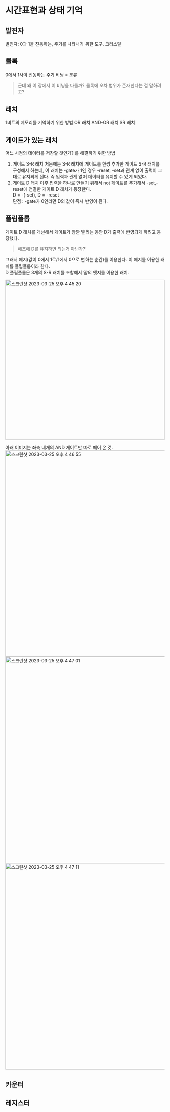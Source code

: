 # 시간표현과 상태 기억

## 발진자

발진자: 0과 1을 진동하는, 주기를 나타내기 위한 도구.
크리스탈

## 클록

0에서 1사이 진동하는 주기
비닝 = 분류

> 근데 왜 이 장에서 이 비닝을 다룰까? 클록에 오차 범위가 존재한다는 걸 말하려고?

## 래치

1비트의 메모리를 기억하기 위한 방법
OR 래치
AND-OR 래치
SR 래치

## 게이트가 있는 래치

어느 시점의 데이터를 저장할 것인가? 를 해결하기 위한 방법

1. 게이트 S-R 래치
   처음에는 S-R 래치에 게이트를 한쌍 추가한 게이트 S-R 래치를 구성해서 하는데, 이 래치는 -gate가 1인 경우 -reset, -set과 관계 없이 출력이 그대로 유지되게 된다. 즉 입력과 관계 없이 데이터를 유지할 수 있게 되었다.
2. 게이트 D 래치
   이후 입력을 하나로 만들기 위해서 not 게이트를 추가해서 -set,-reset에 연결한 게이트 D 래치가 등장한다.  
   D = -(-set), D = -reset  
   단점 : -gate가 0인라면 D의 값이 즉시 반영이 된다.

## 플립플롭

게이트 D 래치를 개선해서 게이트가 잠깐 열리는 동안 D가 출력에 반영되게 하려고 등장했다.

> 애초에 D를 유지하면 되는거 아닌가?

그래서 에지(값이 0에서 1로/1에서 0으로 변하는 순간)를 이용한다. 이 에지를 이용한 래치를 플립플롭이라 한다.  
D 플립플롭은 3개의 S-R 래치를 조합해서 양의 엣지를 이용한 래치.

<img width="504" alt="스크린샷 2023-03-25 오후 4 45 20" src="https://user-images.githubusercontent.com/14974083/227704560-a9cbbdb1-7cbf-4cf7-8280-e8263bd0bfe6.png">

아래 이미지는 좌측 네개의 AND 게이트만 따로 떼어 온 것.
<img width="649" alt="스크린샷 2023-03-25 오후 4 46 55" src="https://user-images.githubusercontent.com/14974083/227704626-3c2e6891-9d09-4ae5-9ff8-0d425cd78b50.png">
<img width="651" alt="스크린샷 2023-03-25 오후 4 47 01" src="https://user-images.githubusercontent.com/14974083/227704628-562edefe-abf5-4beb-86a3-4432b024eb19.png">
<img width="651" alt="스크린샷 2023-03-25 오후 4 47 11" src="https://user-images.githubusercontent.com/14974083/227704630-21279db3-d6a5-4ad7-ae5a-252f723ddaca.png">


## 카운터

## 레지스터
